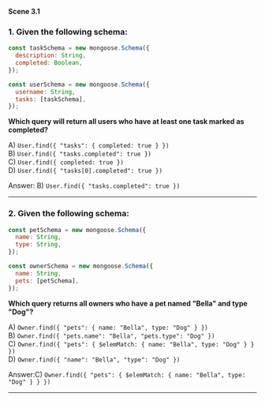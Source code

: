 **Scene 3.1**

### **1. Given the following schema:**

```js
const taskSchema = new mongoose.Schema({
  description: String,
  completed: Boolean,
});

const userSchema = new mongoose.Schema({
  username: String,
  tasks: [taskSchema],
});
```

**Which query will return all users who have at least one task marked as completed?**

A) `User.find({ "tasks": { completed: true } })`  
B) `User.find({ "tasks.completed": true })`  
C) `User.find({ completed: true })`  
D) `User.find({ "tasks[0].completed": true })`

Answer: B) `User.find({ "tasks.completed": true })`

---

### **2. Given the following schema:**

```js
const petSchema = new mongoose.Schema({
  name: String,
  type: String,
});

const ownerSchema = new mongoose.Schema({
  name: String,
  pets: [petSchema],
});
```

**Which query returns all owners who have a pet named "Bella" and type "Dog"?**

A) `Owner.find({ "pets": { name: "Bella", type: "Dog" } })`  
B) `Owner.find({ "pets.name": "Bella", "pets.type": "Dog" })`  
C) `Owner.find({ "pets": { $elemMatch: { name: "Bella", type: "Dog" } } })`  
D) `Owner.find({ "name": "Bella", "type": "Dog" })`

Answer:C) `Owner.find({ "pets": { $elemMatch: { name: "Bella", type: "Dog" } } })`

---
